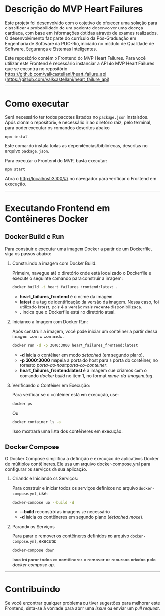 # Descrição do MVP Heart Failures

Este projeto foi desenvolvido com o objetivo de oferecer uma solução para classificar a probabilidade de um paciente desenvolver uma doença cardíaca, com base em informações obtidas através de exames realizados. O desenvolvimento faz parte do currículo da Pós-Graduação em Engenharia de Software da PUC-Rio, iniciado no módulo de Qualidade de Software, Segurança e Sistemas Inteligentes.

Este repositório contém o Frontend do MVP Heart Failures. Para você utilizar este Frontend é necessário instanciar a API do MVP Heart Failures que se encontra no repositório https://github.com/valkcastellani/heart_failure_api (https://github.com/valkcastellani/heart_failure_api).

---

# Como executar

Será necessário ter todos pacotes listados no `package.json` instalados.
Após clonar o repositório, é necessário ir ao diretório raiz, pelo terminal, para poder executar os comandos descritos abaixo.

```
npm install
```

Este comando instala todas as dependências/bibliotecas, descritas no arquivo `package.json`.

Para executar o Frontend do MVP, basta executar:

```
npm start
```

Abra o [http://localhost:3000/#/](http://localhost:3000/#/) no navegador para verificar o Frontend em execução.

---

# Executando Frontend em Contêineres Docker

## Docker Build e Run

Para construir e executar uma imagem Docker a partir de um Dockerfile, siga os passos abaixo:

1. Construindo a imagem com Docker Build:

   Primeiro, navegue até o diretório onde está localizado o Dockerfile e execute o seguinte comando para construir a imagem:

   ```bash
   docker build -t heart_failures_frontend:latest .
   ```

   - **heart_failures_frontend** é o nome da imagem.
   - **latest** é a tag de identificação da versão da imagem. Nessa caso, foi utilizado latest, pois é a versão mais recente disponibilizada.
   - **.** indica que o Dockerfile está no diretório atual.

2. Iniciando a Imagem com Docker Run:

   Após construir a imagem, você pode iniciar um contêiner a partir dessa imagem com o comando:

   ```bash
   docker run -d -p 3000:3000 heart_failures_frontend:latest
   ```

   - **-d** inicia o contêiner em modo _detached_ (em segundo plano).
   - **-p 3000:3000** mapeia a porta do host para a porta do contêiner, no formato _porta-do-host:porta-do-contêiner_.
   - **heart_failures_frontend:latest** é a imagem que criamos com o comando _docker build_ no item 1, no format _nome-da-imagem:tag_.

3. Verificando o Contêiner em Execução:

   Para verificar se o contêiner está em execução, use:

   ```bash
   docker ps
   ```

   Ou

   ```bash
   docker container ls -a
   ```

   Isso mostrará uma lista dos contêineres em execução.

## Docker Compose

O Docker Compose simplifica a definição e execução de aplicativos Docker de múltiplos contêineres. Ele usa um arquivo docker-compose.yml para configurar os serviços da sua aplicação.

1. Criando e Iniciando os Serviços:

   Para construir e iniciar todos os serviços definidos no arquivo `docker-compose.yml`, use:

   ```bash
   docker-compose up --build -d
   ```

   - **--build** reconstrói as imagens se necessário.
   - **-d** inicia os contêineres em segundo plano (_detached mode_).

2. Parando os Serviços:

   Para parar e remover os contêineres definidos no arquivo `docker-compose.yml`, execute:

   ```bash
   docker-compose down
   ```

   Isso irá parar todos os contêineres e remover os recursos criados pelo _docker-compose up_.

---

# Contribuindo

Se você encontrar qualquer problema ou tiver sugestões para melhorar este Frontend, sinta-se à vontade para abrir uma _issue_ ou enviar um _pull request_.
